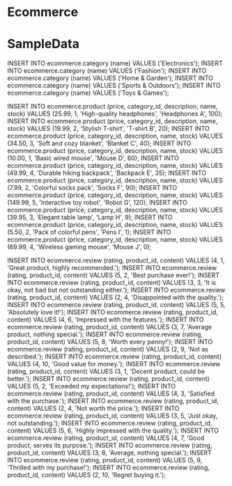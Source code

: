 # Ecommerce

# SampleData 

INSERT INTO ecommerce.category (name) VALUES ('Electronics');
INSERT INTO ecommerce.category (name) VALUES ('Fashion');
INSERT INTO ecommerce.category (name) VALUES ('Home & Garden');
INSERT INTO ecommerce.category (name) VALUES ('Sports & Outdoors');
INSERT INTO ecommerce.category (name) VALUES ('Toys & Games');

INSERT INTO ecommerce.product (price, category_id, description, name, stock) VALUES (25.99, 1, 'High-quality headphones', 'Headphones A', 100);
INSERT INTO ecommerce.product (price, category_id, description, name, stock) VALUES (19.99, 2, 'Stylish T-shirt', 'T-shirt B', 20);
INSERT INTO ecommerce.product (price, category_id, description, name, stock) VALUES (34.50, 3, 'Soft and cozy blanket', 'Blanket C', 40);
INSERT INTO ecommerce.product (price, category_id, description, name, stock) VALUES (10.00, 1, 'Basic wired mouse', 'Mouse D', 60);
INSERT INTO ecommerce.product (price, category_id, description, name, stock) VALUES (49.99, 4, 'Durable hiking backpack', 'Backpack E', 35);
INSERT INTO ecommerce.product (price, category_id, description, name, stock) VALUES (7.99, 2, 'Colorful socks pack', 'Socks F', 90);
INSERT INTO ecommerce.product (price, category_id, description, name, stock) VALUES (149.99, 5, 'Interactive toy robot', 'Robot G', 120);
INSERT INTO ecommerce.product (price, category_id, description, name, stock) VALUES (39.95, 3, 'Elegant table lamp', 'Lamp H', 9);
INSERT INTO ecommerce.product (price, category_id, description, name, stock) VALUES (5.50, 2, 'Pack of colorful pens', 'Pens I', 1);
INSERT INTO ecommerce.product (price, category_id, description, name, stock) VALUES (69.99, 4, 'Wireless gaming mouse', 'Mouse J', 0);

INSERT INTO ecommerce.review (rating, product_id, content) VALUES (4, 1, 'Great product, highly recommended.');
INSERT INTO ecommerce.review (rating, product_id, content) VALUES (5, 2, 'Best purchase ever!');
INSERT INTO ecommerce.review (rating, product_id, content) VALUES (3, 3, 'It is okay, not bad but not outstanding either.');
INSERT INTO ecommerce.review (rating, product_id, content) VALUES (2, 4, 'Disappointed with the quality.');
INSERT INTO ecommerce.review (rating, product_id, content) VALUES (5, 5, 'Absolutely love it!');
INSERT INTO ecommerce.review (rating, product_id, content) VALUES (4, 6, 'Impressed with the features.');
INSERT INTO ecommerce.review (rating, product_id, content) VALUES (3, 7, 'Average product, nothing special.');
INSERT INTO ecommerce.review (rating, product_id, content) VALUES (5, 8, 'Worth every penny!');
INSERT INTO ecommerce.review (rating, product_id, content) VALUES (2, 9, 'Not as described.');
INSERT INTO ecommerce.review (rating, product_id, content) VALUES (4, 10, 'Good value for money.');
INSERT INTO ecommerce.review (rating, product_id, content) VALUES (3, 1, 'Decent product, could be better.');
INSERT INTO ecommerce.review (rating, product_id, content) VALUES (5, 2, 'Exceeded my expectations!');
INSERT INTO ecommerce.review (rating, product_id, content) VALUES (4, 3, 'Satisfied with the purchase.');
INSERT INTO ecommerce.review (rating, product_id, content) VALUES (2, 4, 'Not worth the price.');
INSERT INTO ecommerce.review (rating, product_id, content) VALUES (3, 5, 'Just okay, not outstanding.');
INSERT INTO ecommerce.review (rating, product_id, content) VALUES (5, 6, 'Highly impressed with the quality.');
INSERT INTO ecommerce.review (rating, product_id, content) VALUES (4, 7, 'Good product, serves its purpose.');
INSERT INTO ecommerce.review (rating, product_id, content) VALUES (3, 8, 'Average, nothing special.');
INSERT INTO ecommerce.review (rating, product_id, content) VALUES (5, 9, 'Thrilled with my purchase!');
INSERT INTO ecommerce.review (rating, product_id, content) VALUES (2, 10, 'Regret buying it.');
